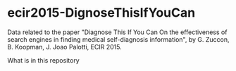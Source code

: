 # ecir2015-DignoseThisIfYouCan
Data related to the paper "Diagnose This If You Can On the effectiveness of search engines in finding medical self-diagnosis information", by G. Zuccon, B. Koopman, J. Joao Palotti, ECIR 2015.


What is in this repository
